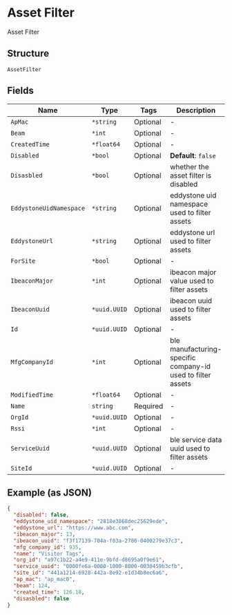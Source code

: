 
# Asset Filter

Asset Filter

## Structure

`AssetFilter`

## Fields

| Name | Type | Tags | Description |
|  --- | --- | --- | --- |
| `ApMac` | `*string` | Optional | - |
| `Beam` | `*int` | Optional | - |
| `CreatedTime` | `*float64` | Optional | - |
| `Disabled` | `*bool` | Optional | **Default**: `false` |
| `Disasbled` | `*bool` | Optional | whether the asset filter is disabled |
| `EddystoneUidNamespace` | `*string` | Optional | eddystone uid namespace used to filter assets |
| `EddystoneUrl` | `*string` | Optional | eddystone url used to filter assets |
| `ForSite` | `*bool` | Optional | - |
| `IbeaconMajor` | `*int` | Optional | ibeacon major value used to filter assets |
| `IbeaconUuid` | `*uuid.UUID` | Optional | ibeacon uuid used to filter assets |
| `Id` | `*uuid.UUID` | Optional | - |
| `MfgCompanyId` | `*int` | Optional | ble manufacturing-specific company-id used to filter assets |
| `ModifiedTime` | `*float64` | Optional | - |
| `Name` | `string` | Required | - |
| `OrgId` | `*uuid.UUID` | Optional | - |
| `Rssi` | `*int` | Optional | - |
| `ServiceUuid` | `*uuid.UUID` | Optional | ble service data uuid used to filter assets |
| `SiteId` | `*uuid.UUID` | Optional | - |

## Example (as JSON)

```json
{
  "disabled": false,
  "eddystone_uid_namespace": "2818e3868dec25629ede",
  "eddystone_url": "https://www.abc.com",
  "ibeacon_major": 13,
  "ibeacon_uuid": "f3f17139-704a-f03a-2786-0400279e37c3",
  "mfg_company_id": 935,
  "name": "Visitor Tags",
  "org_id": "a97c1b22-a4e9-411e-9bfd-d8695a0f9e61",
  "service_uuid": "0000fe6a-0000-1000-8000-0030459b3cfb",
  "site_id": "441a1214-6928-442a-8e92-e1d34b8ec6a6",
  "ap_mac": "ap_mac0",
  "beam": 124,
  "created_time": 126.18,
  "disasbled": false
}
```

